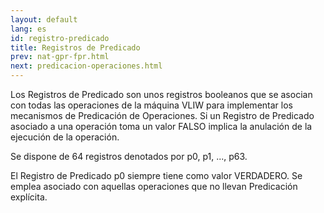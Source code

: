 ```yaml
---
layout: default
lang: es
id: registro-predicado
title: Registros de Predicado
prev: nat-gpr-fpr.html
next: predicacion-operaciones.html
---
```


Los Registros de Predicado son unos registros booleanos que se asocian con todas las operaciones de la máquina VLIW para implementar los mecanismos de Predicación de Operaciones. Si un Registro de Predicado asociado a una operación toma un valor FALSO implica la anulación de la ejecución de la operación.

Se dispone de 64 registros denotados por p0, p1, ..., p63.

El Registro de Predicado p0 siempre tiene como valor VERDADERO. Se emplea asociado con aquellas operaciones que no llevan Predicación explícita.
